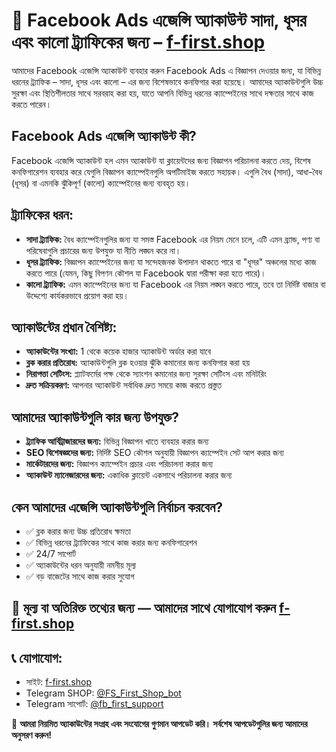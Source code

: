 # 📡 Facebook Ads এজেন্সি অ্যাকাউন্ট সাদা, ধূসর এবং কালো ট্র্যাফিকের জন্য – [f-first.shop](https://f-first.shop/en)

আমাদের Facebook এজেন্সি অ্যাকাউন্ট ব্যবহার করুন Facebook Ads এ বিজ্ঞাপন দেওয়ার জন্য, যা বিভিন্ন ধরনের ট্র্যাফিক – সাদা, ধূসর এবং কালো – এর জন্য বিশেষভাবে কনফিগার করা হয়েছে। আমাদের অ্যাকাউন্টগুলি উচ্চ সুরক্ষা এবং স্থিতিশীলতার সাথে সরবরাহ করা হয়, যাতে আপনি বিভিন্ন ধরনের ক্যাম্পেইনের সাথে দক্ষতার সাথে কাজ করতে পারেন।

## Facebook Ads এজেন্সি অ্যাকাউন্ট কী?  
Facebook এজেন্সি অ্যাকাউন্ট হল এমন অ্যাকাউন্ট যা ক্লায়েন্টদের জন্য বিজ্ঞাপন পরিচালনা করতে দেয়, বিশেষ কনফিগারেশন ব্যবহার করে যেগুলি বিজ্ঞাপন ক্যাম্পেইনগুলি অপটিমাইজ করতে সহায়ক। এগুলি বৈধ (সাদা), আধা-বৈধ (ধূসর) বা এমনকি ঝুঁকিপূর্ণ (কালো) ক্যাম্পেইনের জন্য ব্যবহৃত হয়।

## ট্র্যাফিকের ধরন:
- **সাদা ট্র্যাফিক:** বৈধ ক্যাম্পেইনগুলির জন্য যা সমস্ত Facebook এর নিয়ম মেনে চলে, এটি এমন ব্র্যান্ড, পণ্য বা পরিষেবাগুলি প্রচারের জন্য উপযুক্ত যা নীতি লঙ্ঘন করে না।
- **ধূসর ট্র্যাফিক:** বিজ্ঞাপন ক্যাম্পেইনের জন্য যা সন্দেহজনক উপাদান থাকতে পারে বা "ধূসর" অঞ্চলের মধ্যে কাজ করতে পারে (যেমন, কিছু বিপণন কৌশল যা Facebook দ্বারা পরীক্ষা করা হতে পারে)।
- **কালো ট্র্যাফিক:** এমন ক্যাম্পেইনের জন্য যা Facebook এর নিয়ম লঙ্ঘন করতে পারে, তবে তা নির্দিষ্ট বাজার বা উদ্দেশ্যে কার্যকরভাবে প্রয়োগ করা হয়।

## অ্যাকাউন্টের প্রধান বৈশিষ্ট্য:
- **অ্যাকাউন্টের সংখ্যা:** 1 থেকে কয়েক হাজার অ্যাকাউন্ট অর্ডার করা যাবে
- **ব্লক করার প্রতিরোধ:** অ্যাকাউন্টগুলি ব্লক হওয়ার ঝুঁকি কমানোর জন্য কনফিগার করা হয়
- **নিরাপত্তা সেটিংস:** প্ল্যাটফর্মের পক্ষ থেকে স্যাংশন কমানোর জন্য সুরক্ষা সেটিংস এবং মনিটরিং
- **দ্রুত সক্রিয়করণ:** আপনার অ্যাকাউন্ট সর্বাধিক দ্রুত সময়ে কাজ করতে প্রস্তুত

## আমাদের অ্যাকাউন্টগুলি কার জন্য উপযুক্ত?
- **ট্র্যাফিক আর্বিট্রাজারদের জন্য:** বিভিন্ন বিজ্ঞাপন খাতে ব্যবহার করার জন্য
- **SEO বিশেষজ্ঞদের জন্য:** নির্দিষ্ট SEO কৌশল অনুযায়ী বিজ্ঞাপন ক্যাম্পেইন সেট আপ করার জন্য
- **মার্কেটারদের জন্য:** বিজ্ঞাপন ক্যাম্পেইন প্রচার এবং পরিচালনা করার জন্য
- **অ্যাকাউন্ট ম্যানেজারদের জন্য:** একাধিক ক্লায়েন্ট একসাথে পরিচালনা করার জন্য

## কেন আমাদের এজেন্সি অ্যাকাউন্টগুলি নির্বাচন করবেন?
- ✅ ব্লক করার জন্য উচ্চ প্রতিরোধ ক্ষমতা
- ✅ বিভিন্ন ধরনের ট্র্যাফিকের সাথে কাজ করার জন্য কনফিগারেশন
- ✅ 24/7 সাপোর্ট
- ✅ অ্যাকাউন্টের ধরন অনুযায়ী নমনীয় মূল্য
- ✅ বড় বাজেটের সাথে কাজ করার সুযোগ

## 💬 মূল্য বা অতিরিক্ত তথ্যের জন্য — আমাদের সাথে যোগাযোগ করুন [f-first.shop](https://f-first.shop/en)

## 📞 যোগাযোগ:
- সাইট: [f-first.shop](https://f-first.shop/en)
- Telegram SHOP: [@FS_First_Shop_bot](https://t.me/FS_First_Shop_bot)
- Telegram সাপোর্ট: [@fb_first_support](https://t.me/fb_first_support)

🔔 **আমরা নিয়মিত অ্যাকাউন্টের সংগ্রহ এবং সংযোগের গুণমান আপডেট করি। সর্বশেষ আপডেটগুলির জন্য আমাদের অনুসরণ করুন!**

